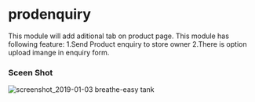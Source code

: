 # prodenquiry
This module will add aditional tab on product page.
This module has following feature:
1.Send Product enquiry to store owner
2.There is option upload imange in enquiry form.

### Sceen Shot
![screenshot_2019-01-03 breathe-easy tank](https://user-images.githubusercontent.com/44453922/50625343-90ef2180-0f4d-11e9-9764-d54cec4e5d8b.png)
